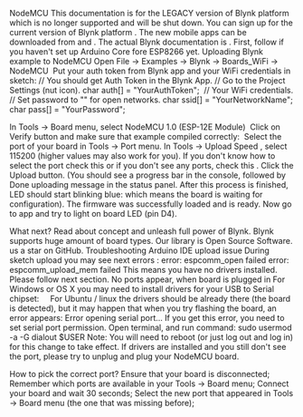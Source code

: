 NodeMCU
This documentation is for the LEGACY version of Blynk platform which is no longer supported and will be shut down. 
You can sign up for the current version of Blynk platform .
The new mobile apps can be downloaded from  and .
The actual Blynk documentation is .
First, follow  if you haven't set up Arduino Core fore ESP8266 yet.
Uploading Blynk example to NodeMCU
Open File -> Examples -> Blynk -> Boards_WiFi -> NodeMCU 
​
Put your auth token from Blynk app and your WiFi credentials in sketch:
 // You should get Auth Token in the Blynk App.
 // Go to the Project Settings (nut icon).
 char auth[] = "YourAuthToken";
​
 // Your WiFi credentials.
 // Set password to "" for open networks.
 char ssid[] = "YourNetworkName";
 char pass[] = "YourPassword";

In Tools -> Board  menu, select NodeMCU 1.0 (ESP-12E Module)
​
Click on Verify  button and make sure that example compiled correctly:
​
Select the port of your board in Tools -> Port menu.
In Tools -> Upload Speed , select 115200 (higher values may also work for you).
If you don't know how to select the port check this  or if you don't see any ports, check this .
Click the Upload  button. (You should see a progress bar in the console, followed by Done uploading message in the status panel. After this process is finished, LED should start blinking blue: which means the board is waiting for configuration).
The firmware was successfully loaded and is ready. Now go to app and try to light on board LED (pin D4).

What next?
Read about  concept and unleash full power of Blynk.
Blynk supports huge amount of board types. 
Our library is Open Source Software.  us a star on GitHub. 
Troubleshooting
Arduino IDE upload issue
During sketch upload you may see next errors :
error: espcomm_open failed
error: espcomm_upload_mem failed
This means you have no drivers installed. Please follow next section.
No ports appear, when board is plugged in
For Windows or OS X you may need to install drivers for your USB to Serial chipset:
​​
​​
​​
​​
For Ubuntu / linux the drivers should be already there (the board is detected), but it may happen that when you try flashing the board, an error appears: Error opening serial port... If you get this error, you need to set serial port permission.
Open terminal, and run command:
sudo usermod -a -G dialout $USER
Note: You will need to reboot (or just log out and log in) for this change to take effect.
If drivers are installed and you still don't see the port, please try to unplug and plug your NodeMCU board.

How to pick the correct port?
Ensure that your board is disconnected;
Remember which ports are available in your Tools -> Board menu;
Connect your board and wait 30 seconds;
Select the new port that appeared in Tools -> Board menu (the one that was missing before);
